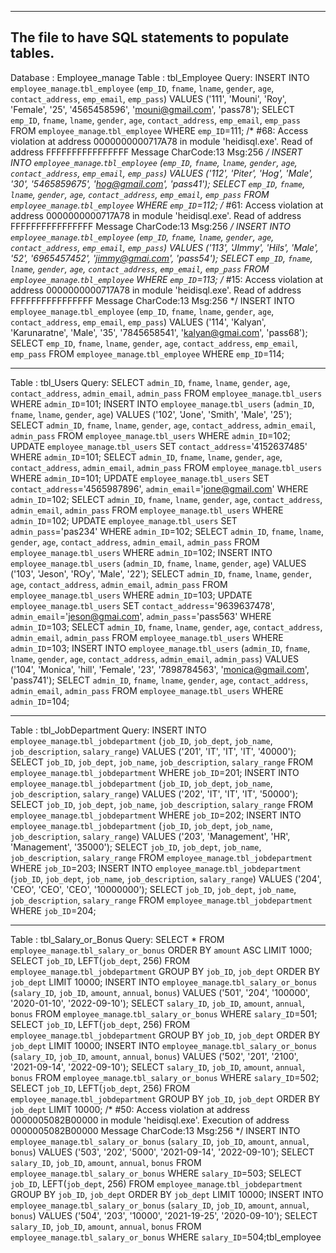 ------------------------------------------------------------------------------------------
The file to have SQL statements to populate tables.
------------------------------------------------------------------------------------------
Database : Employee_manage
Table : tbl_Employee
Query:
INSERT INTO `employee_manage`.`tbl_employee` (`emp_ID`, `fname`, `lname`, `gender`, `age`, `contact_address`, `emp_email`, `emp_pass`) VALUES ('111', 'Mouni', 'Roy', 'Female', '25', '4565458596', 'mouni@gmail.com', 'pass78');
SELECT `emp_ID`, `fname`, `lname`, `gender`, `age`, `contact_address`, `emp_email`, `emp_pass` FROM `employee_manage`.`tbl_employee` WHERE  `emp_ID`=111;
/* #68: Access violation at address 0000000000717A78 in module 'heidisql.exe'. Read of address FFFFFFFFFFFFFFFF Message CharCode:13 Msg:256 */
INSERT INTO `employee_manage`.`tbl_employee` (`emp_ID`, `fname`, `lname`, `gender`, `age`, `contact_address`, `emp_email`, `emp_pass`) VALUES ('112', 'Piter', 'Hog', 'Male', '30', '5465859675', 'hog@gmail.com', 'pass41');
SELECT `emp_ID`, `fname`, `lname`, `gender`, `age`, `contact_address`, `emp_email`, `emp_pass` FROM `employee_manage`.`tbl_employee` WHERE  `emp_ID`=112;
/* #61: Access violation at address 0000000000717A78 in module 'heidisql.exe'. Read of address FFFFFFFFFFFFFFFF Message CharCode:13 Msg:256 */
INSERT INTO `employee_manage`.`tbl_employee` (`emp_ID`, `fname`, `lname`, `gender`, `age`, `contact_address`, `emp_email`, `emp_pass`) VALUES ('113', 'JImmy', 'Hils', 'Male', '52', '6965457452', 'jimmy@gmai.com', 'pass54');
SELECT `emp_ID`, `fname`, `lname`, `gender`, `age`, `contact_address`, `emp_email`, `emp_pass` FROM `employee_manage`.`tbl_employee` WHERE  `emp_ID`=113;
/* #15: Access violation at address 0000000000717A78 in module 'heidisql.exe'. Read of address FFFFFFFFFFFFFFFF Message CharCode:13 Msg:256 */
INSERT INTO `employee_manage`.`tbl_employee` (`emp_ID`, `fname`, `lname`, `gender`, `age`, `contact_address`, `emp_email`, `emp_pass`) VALUES ('114', 'Kalyan', 'Karunaratne', 'Male', '35', '7845658541', 'kalyan@gmai.com', 'pass68');
SELECT `emp_ID`, `fname`, `lname`, `gender`, `age`, `contact_address`, `emp_email`, `emp_pass` FROM `employee_manage`.`tbl_employee` WHERE  `emp_ID`=114;
*************************************************************************************************************************************************************************	
Table : tbl_Users
Query:
SELECT `admin_ID`, `fname`, `lname`, `gender`, `age`, `contact_address`, `admin_email`, `admin_pass` FROM `employee_manage`.`tbl_users` WHERE  `admin_ID`=101;
INSERT INTO `employee_manage`.`tbl_users` (`admin_ID`, `fname`, `lname`, `gender`, `age`) VALUES ('102', 'Jone', 'Smith', 'Male', '25');
SELECT `admin_ID`, `fname`, `lname`, `gender`, `age`, `contact_address`, `admin_email`, `admin_pass` FROM `employee_manage`.`tbl_users` WHERE  `admin_ID`=102;
UPDATE `employee_manage`.`tbl_users` SET `contact_address`='4152637485' WHERE  `admin_ID`=101;
SELECT `admin_ID`, `fname`, `lname`, `gender`, `age`, `contact_address`, `admin_email`, `admin_pass` FROM `employee_manage`.`tbl_users` WHERE  `admin_ID`=101;
UPDATE `employee_manage`.`tbl_users` SET `contact_address`='4565987896', `admin_email`='jone@gmail.com' WHERE  `admin_ID`=102;
SELECT `admin_ID`, `fname`, `lname`, `gender`, `age`, `contact_address`, `admin_email`, `admin_pass` FROM `employee_manage`.`tbl_users` WHERE  `admin_ID`=102;
UPDATE `employee_manage`.`tbl_users` SET `admin_pass`='pas234' WHERE  `admin_ID`=102;
SELECT `admin_ID`, `fname`, `lname`, `gender`, `age`, `contact_address`, `admin_email`, `admin_pass` FROM `employee_manage`.`tbl_users` WHERE  `admin_ID`=102;
INSERT INTO `employee_manage`.`tbl_users` (`admin_ID`, `fname`, `lname`, `gender`, `age`) VALUES ('103', 'Jeson', 'ROy', 'Male', '22');
SELECT `admin_ID`, `fname`, `lname`, `gender`, `age`, `contact_address`, `admin_email`, `admin_pass` FROM `employee_manage`.`tbl_users` WHERE  `admin_ID`=103;
UPDATE `employee_manage`.`tbl_users` SET `contact_address`='9639637478', `admin_email`='jeson@gmai.com', `admin_pass`='pass563' WHERE  `admin_ID`=103;
SELECT `admin_ID`, `fname`, `lname`, `gender`, `age`, `contact_address`, `admin_email`, `admin_pass` FROM `employee_manage`.`tbl_users` WHERE  `admin_ID`=103;
INSERT INTO `employee_manage`.`tbl_users` (`admin_ID`, `fname`, `lname`, `gender`, `age`, `contact_address`, `admin_email`, `admin_pass`) VALUES ('104', 'Monica', 'hill', 'Female', '23', '7898784563', 'monica@gmail.com', 'pass741');
SELECT `admin_ID`, `fname`, `lname`, `gender`, `age`, `contact_address`, `admin_email`, `admin_pass` FROM `employee_manage`.`tbl_users` WHERE  `admin_ID`=104;								
*************************************************************************************************************************************************************************	
Table : tbl_JobDepartment
Query:
INSERT INTO `employee_manage`.`tbl_jobdepartment` (`job_ID`, `job_dept`, `job_name`, `job_description`, `salary_range`) VALUES ('201', 'IT', 'IT', 'IT', '40000');
SELECT `job_ID`, `job_dept`, `job_name`, `job_description`, `salary_range` FROM `employee_manage`.`tbl_jobdepartment` WHERE  `job_ID`=201;
INSERT INTO `employee_manage`.`tbl_jobdepartment` (`job_ID`, `job_dept`, `job_name`, `job_description`, `salary_range`) VALUES ('202', 'IT', 'IT', 'IT', '50000');
SELECT `job_ID`, `job_dept`, `job_name`, `job_description`, `salary_range` FROM `employee_manage`.`tbl_jobdepartment` WHERE  `job_ID`=202;
INSERT INTO `employee_manage`.`tbl_jobdepartment` (`job_ID`, `job_dept`, `job_name`, `job_description`, `salary_range`) VALUES ('203', 'Management', 'HR', 'Management', '35000');
SELECT `job_ID`, `job_dept`, `job_name`, `job_description`, `salary_range` FROM `employee_manage`.`tbl_jobdepartment` WHERE  `job_ID`=203;
INSERT INTO `employee_manage`.`tbl_jobdepartment` (`job_ID`, `job_dept`, `job_name`, `job_description`, `salary_range`) VALUES ('204', 'CEO', 'CEO', 'CEO', '10000000');
SELECT `job_ID`, `job_dept`, `job_name`, `job_description`, `salary_range` FROM `employee_manage`.`tbl_jobdepartment` WHERE  `job_ID`=204;
*************************************************************************************************************************************************************************
Table : tbl_Salary_or_Bonus
Query:
SELECT * FROM `employee_manage`.`tbl_salary_or_bonus` ORDER BY `amount` ASC LIMIT 1000;
SELECT `job_ID`, LEFT(`job_dept`, 256) FROM `employee_manage`.`tbl_jobdepartment` GROUP BY `job_ID`, `job_dept` ORDER BY `job_dept` LIMIT 10000;
INSERT INTO `employee_manage`.`tbl_salary_or_bonus` (`salary_ID`, `job_ID`, `amount`, `annual`, `bonus`) VALUES ('501', '204', '100000', '2020-01-10', '2022-09-10');
SELECT `salary_ID`, `job_ID`, `amount`, `annual`, `bonus` FROM `employee_manage`.`tbl_salary_or_bonus` WHERE  `salary_ID`=501;
SELECT `job_ID`, LEFT(`job_dept`, 256) FROM `employee_manage`.`tbl_jobdepartment` GROUP BY `job_ID`, `job_dept` ORDER BY `job_dept` LIMIT 10000;
INSERT INTO `employee_manage`.`tbl_salary_or_bonus` (`salary_ID`, `job_ID`, `amount`, `annual`, `bonus`) VALUES ('502', '201', '2100', '2021-09-14', '2022-09-10');
SELECT `salary_ID`, `job_ID`, `amount`, `annual`, `bonus` FROM `employee_manage`.`tbl_salary_or_bonus` WHERE  `salary_ID`=502;
SELECT `job_ID`, LEFT(`job_dept`, 256) FROM `employee_manage`.`tbl_jobdepartment` GROUP BY `job_ID`, `job_dept` ORDER BY `job_dept` LIMIT 10000;
/* #50: Access violation at address 0000005082B00000 in module 'heidisql.exe'. Execution of address 0000005082B00000 Message CharCode:13 Msg:256 */
INSERT INTO `employee_manage`.`tbl_salary_or_bonus` (`salary_ID`, `job_ID`, `amount`, `annual`, `bonus`) VALUES ('503', '202', '5000', '2021-09-14', '2022-09-10');
SELECT `salary_ID`, `job_ID`, `amount`, `annual`, `bonus` FROM `employee_manage`.`tbl_salary_or_bonus` WHERE  `salary_ID`=503;
SELECT `job_ID`, LEFT(`job_dept`, 256) FROM `employee_manage`.`tbl_jobdepartment` GROUP BY `job_ID`, `job_dept` ORDER BY `job_dept` LIMIT 10000;
INSERT INTO `employee_manage`.`tbl_salary_or_bonus` (`salary_ID`, `job_ID`, `amount`, `annual`, `bonus`) VALUES ('504', '203', '10000', '2021-19-25', '2020-09-10');
SELECT `salary_ID`, `job_ID`, `amount`, `annual`, `bonus` FROM `employee_manage`.`tbl_salary_or_bonus` WHERE  `salary_ID`=504;tbl_employee
